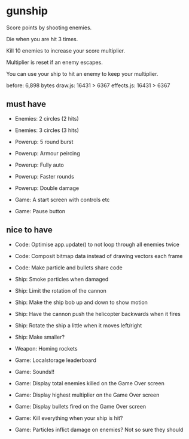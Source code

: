 # gunship

Score points by shooting enemies.

Die when you are hit 3 times.

Kill 10 enemies to increase your score multiplier.

Multiplier is reset if an enemy escapes.

You can use your ship to hit an enemy to keep your multiplier.

before: 6,898 bytes
draw.js: 16431 > 6367
effects.js: 16431 > 6367

## must have

* Enemies: 2 circles (2 hits)
* Enemies: 3 circles (3 hits)

* Powerup: 5 round burst
* Powerup: Armour peircing
* Powerup: Fully auto
* Powerup: Faster rounds
* Powerup: Double damage

* Game: A start screen with controls etc
* Game: Pause button

## nice to have

* Code: Optimise app.update() to not loop through all enemies twice
* Code: Composit bitmap data instead of drawing vectors each frame
* Code: Make particle and bullets share code

* Ship: Smoke particles when damaged
* Ship: Limit the rotation of the cannon
* Ship: Make the ship bob up and down to show motion
* Ship: Have the cannon push the helicopter backwards when it fires
* Ship: Rotate the ship a little when it moves left/right
* Ship: Make smaller?

* Weapon: Homing rockets

* Game: Localstorage leaderboard
* Game: Sounds!!
* Game: Display total enemies killed on the Game Over screen
* Game: Display highest multiplier on the Game Over screen
* Game: Display bullets fired on the Game Over screen
* Game: Kill everything when your ship is hit?
* Game: Particles inflict damage on enemies? Not so sure they should
